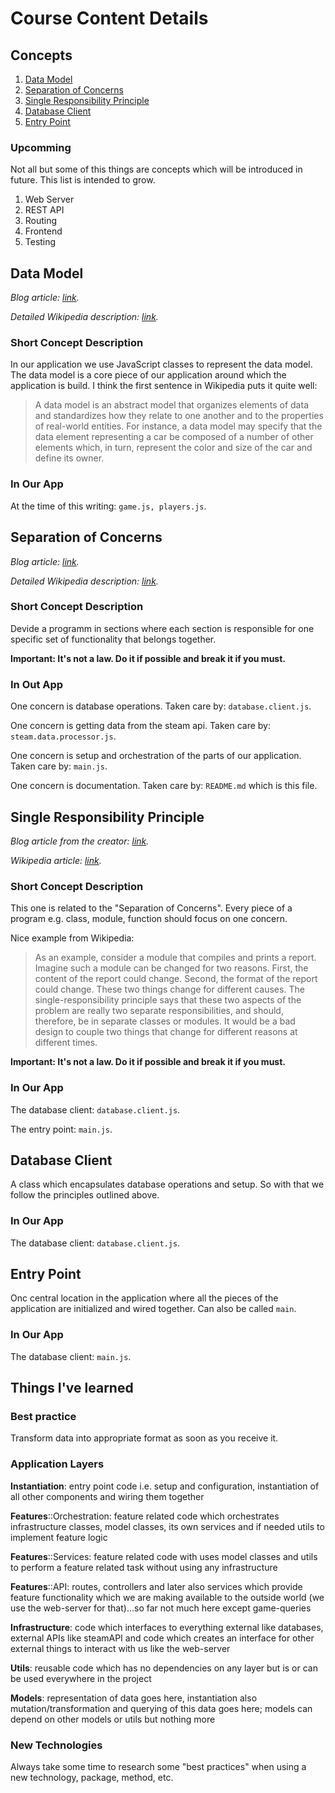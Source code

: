 # Course Content Details

## Concepts

1. [Data Model](#data-model)
1. [Separation of Concerns](#separation-of-concerns)
1. [Single Responsibility Principle](#single-responsibility-principle)
1. [Database Client](#database-client)
1. [Entry Point](#entry-point)

### Upcomming

Not all but some of this things are concepts which will be introduced in future. This list is intended to grow.

1. Web Server
1. REST API
1. Routing
1. Frontend
1. Testing

## Data Model

_Blog article: [link](https://www.ibm.com/cloud/learn/data-modeling)._

_Detailed Wikipedia description: [link](https://en.wikipedia.org/wiki/Data_model)._

### Short Concept Description

In our application we use JavaScript classes to represent the data model. The data model is a core piece of our application around which the application is build. I think the first sentence in Wikipedia puts it quite well:

> A data model is an abstract model that organizes elements of data and standardizes how they relate to one another and to the properties of real-world entities. For instance, a data model may specify that the data element representing a car be composed of a number of other elements which, in turn, represent the color and size of the car and define its owner.

### In Our App

At the time of this writing: `game.js, players.js`.

## Separation of Concerns

_Blog article: [link](https://effectivesoftwaredesign.com/2012/02/05/separation-of-concerns/)._

_Detailed Wikipedia description: [link](https://en.wikipedia.org/wiki/Separation_of_concerns)._

### Short Concept Description

Devide a programm in sections where each section is responsible for one specific set of functionality that belongs together.

**Important: It's not a law. Do it if possible and break it if you must.**

### In Out App

One concern is database operations. Taken care by: `database.client.js`.

One concern is getting data from the steam api. Taken care by: `steam.data.processor.js`.

One concern is setup and orchestration of the parts of our application. Taken care by: `main.js`.

One concern is documentation. Taken care by: `README.md` which is this file.

## Single Responsibility Principle

_Blog article from the creator: [link](https://blog.cleancoder.com/uncle-bob/2014/05/08/SingleReponsibilityPrinciple.html)._

_Wikipedia article: [link](https://en.wikipedia.org/wiki/Single-responsibility_principle)._

### Short Concept Description

This one is related to the "Separation of Concerns". Every piece of a program e.g. class, module, function should focus on one concern.

Nice example from Wikipedia:

> As an example, consider a module that compiles and prints a report. Imagine such a module can be changed for two reasons. First, the content of the report could change. Second, the format of the report could change. These two things change for different causes. The single-responsibility principle says that these two aspects of the problem are really two separate responsibilities, and should, therefore, be in separate classes or modules. It would be a bad design to couple two things that change for different reasons at different times.

**Important: It's not a law. Do it if possible and break it if you must.**

### In Our App

The database client: `database.client.js`.

The entry point: `main.js`.

## Database Client

A class which encapsulates database operations and setup. So with that we follow the principles outlined above.

### In Our App

The database client: `database.client.js`.

## Entry Point

Onc central location in the application where all the pieces of the application are initialized and wired together. Can also be called `main`.

### In Our App

The database client: `main.js`.

## Things I've learned

### Best practice

Transform data into appropriate format as soon as you receive it.

### Application Layers

**Instantiation**: entry point code i.e. setup and configuration, instantiation of all other components and wiring them together

**Features**::Orchestration: feature related code which orchestrates infrastructure classes, model classes, its own services and if needed utils to implement feature logic

**Features**::Services: feature related code with uses model classes and utils to perform a feature related task without using any infrastructure

**Features**::API: routes, controllers and later also services which provide feature functionality which we are making available to the outside world (we use the web-server for that)...so far not much here except game-queries

**Infrastructure**: code which interfaces to everything external like databases, external APIs like steamAPI and code which creates an interface for other external things to interact with us like the web-server

**Utils**: reusable code which has no dependencies on any layer but is or can be used everywhere in the project

**Models**: representation of data goes here, instantiation also mutation/transformation and querying of this data goes here; models can depend on other models or utils but nothing more

### New Technologies

Always take some time to research some "best practices" when using a new technology, package, method, etc.
